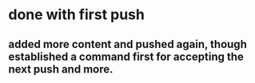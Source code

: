 # done with first push

## added more content and pushed again, though established a command first for accepting the next push and more.